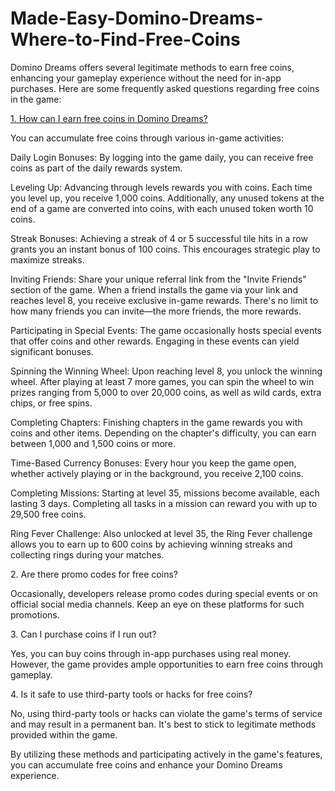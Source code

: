 # Made-Easy-Domino-Dreams-Where-to-Find-Free-Coins
<p>Domino Dreams offers several legitimate methods to earn free coins, enhancing your gameplay experience without the need for in-app purchases. Here are some frequently asked questions regarding free coins in the game:</p>
<p><a href="https://sites.google.com/view/howtogetfreecoinsondominodream/">1. How can I earn free coins in Domino Dreams?</a></p>
<p>You can accumulate free coins through various in-game activities:</p>
<p>Daily Login Bonuses: By logging into the game daily, you can receive free coins as part of the daily rewards system.</p>
<p>Leveling Up: Advancing through levels rewards you with coins. Each time you level up, you receive 1,000 coins. Additionally, any unused tokens at the end of a game are converted into coins, with each unused token worth 10 coins.</p>
<p>Streak Bonuses: Achieving a streak of 4 or 5 successful tile hits in a row grants you an instant bonus of 100 coins. This encourages strategic play to maximize streaks.</p>
<p>Inviting Friends: Share your unique referral link from the "Invite Friends" section of the game. When a friend installs the game via your link and reaches level 8, you receive exclusive in-game rewards. There's no limit to how many friends you can invite&mdash;the more friends, the more rewards.</p>
<p>Participating in Special Events: The game occasionally hosts special events that offer coins and other rewards. Engaging in these events can yield significant bonuses.</p>
<p>Spinning the Winning Wheel: Upon reaching level 8, you unlock the winning wheel. After playing at least 7 more games, you can spin the wheel to win prizes ranging from 5,000 to over 20,000 coins, as well as wild cards, extra chips, or free spins.</p>
<p>Completing Chapters: Finishing chapters in the game rewards you with coins and other items. Depending on the chapter's difficulty, you can earn between 1,000 and 1,500 coins or more.</p>
<p>Time-Based Currency Bonuses: Every hour you keep the game open, whether actively playing or in the background, you receive 2,100 coins.</p>
<p>Completing Missions: Starting at level 35, missions become available, each lasting 3 days. Completing all tasks in a mission can reward you with up to 29,500 free coins.</p>
<p>Ring Fever Challenge: Also unlocked at level 35, the Ring Fever challenge allows you to earn up to 600 coins by achieving winning streaks and collecting rings during your matches.</p>
<p>2. Are there promo codes for free coins?</p>
<p>Occasionally, developers release promo codes during special events or on official social media channels. Keep an eye on these platforms for such promotions.</p>
<p>3. Can I purchase coins if I run out?</p>
<p>Yes, you can buy coins through in-app purchases using real money. However, the game provides ample opportunities to earn free coins through gameplay.</p>
<p>4. Is it safe to use third-party tools or hacks for free coins?</p>
<p>No, using third-party tools or hacks can violate the game's terms of service and may result in a permanent ban. It's best to stick to legitimate methods provided within the game.</p>
<p>By utilizing these methods and participating actively in the game's features, you can accumulate free coins and enhance your Domino Dreams experience.</p>
